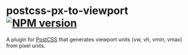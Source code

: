 # postcss-px-to-viewport [![NPM version](https://badge.fury.io/js/postcss-px-to-viewport.svg)](http://badge.fury.io/js/postcss-px-to-viewport)

A plugin for [PostCSS](https://github.com/ai/postcss) that generates viewport units (vw, vh, vmin, vmax) from pixel units.


